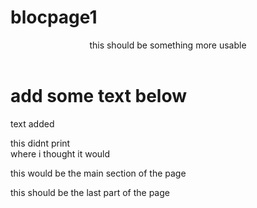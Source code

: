 # blocpage1
<!doctype html>
<html> 
  <head>
    <title>my own webpage</title>
  </head>
  <body>
    <header>this should be something more usable</header>
   <h1>add some text below</h1>
    <p>text added</p>
    <aside>
      <p>this didnt print <br>where i thought it would</p>
    </aside>
   <section>
     <p>this would be the main section of the page</p>
    </section>
    <footer>this should be the last part of the page</footer>
  </body>
  </html>
